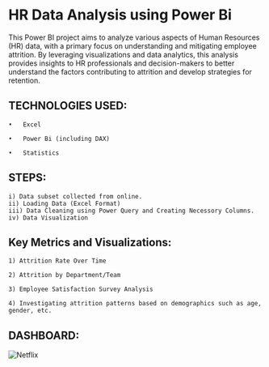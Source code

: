 # HR Data Analysis using Power Bi

This Power BI project aims to analyze various aspects of Human Resources (HR) data, with a primary focus on understanding and mitigating employee attrition. By leveraging visualizations and data analytics, this analysis provides insights to HR professionals and decision-makers to better understand the factors contributing to attrition and develop strategies for retention.


## TECHNOLOGIES USED:

    •	Excel

    •	Power Bi (including DAX)

    •	Statistics
    
## STEPS:

    i) Data subset collected from online.
    ii) Loading Data (Excel Format)
    iii) Data Cleaning using Power Query and Creating Necessory Columns.
    iv) Data Visualization
    
## Key Metrics and Visualizations: 


    1) Attrition Rate Over Time

    2) Attrition by Department/Team

    3) Employee Satisfaction Survey Analysis

    4) Investigating attrition patterns based on demographics such as age, gender, etc.


## DASHBOARD:

![Netflix](https://.png)
